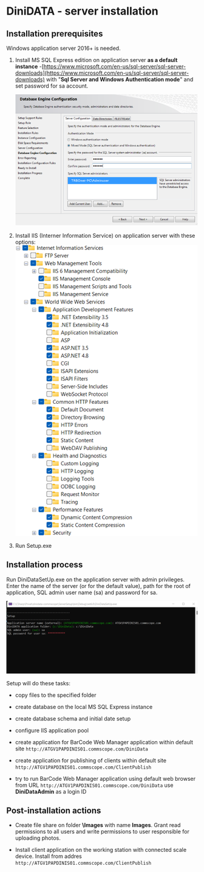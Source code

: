 # DiniDATA - server installation

## Installation prerequisites

Windows application server 2016+ is needed.

1. Install MS SQL Express edition on application server **as a default instance** -[https://www.microsoft.com/en-us/sql-server/sql-server-downloads](https://www.microsoft.com/en-us/sql-server/sql-server-downloads)
   with "**Sql Server and Windows Authentication mode**" and set password for sa account.
   
   ![sqlSetup.png](./sqlSetup.png)

2. Install IIS (Interner Information Service) on application server with these options:
   ![IIS.png](./IIS.png)

3. Run Setup.exe

## Installation process

Run DiniDataSetUp.exe on the application server with admin privileges. Enter the name of the server  (or <enter> for the default value), path for the root of application, SQL admin user name  (sa) and password for sa.

![setup.png](./setup.png)

Setup will do these tasks:

* copy files to the specified folder

* create database on the local MS SQL Express instance

* create database schema and initial date setup

* configure IIS application pool

* create application for BarCode Web Manager application within default site
  ```http://ATGV1PAPDINIS01.commscope.com/DiniData```

* create application for publishing of clients within default site
  `http://ATGV1PAPDINIS01.commscope.com/ClientPublish`

* try to run BarCode Web Manager application using default web browser from URL
  `http://ATGV1PAPDINIS01.commscope.com/DiniData`
  use **DiniDataAdmin** as a login ID

## Post-installation actions

* Create file share on folder **<DiniDataRootFolder>\Images** with name **Images**. Grant read permissions to all users and write permissions to user responsible for uploading photos.

* Install client application on the working station with connected scale device. Install from addres `http://ATGV1PAPDINIS01.commscope.com/ClientPublish`
